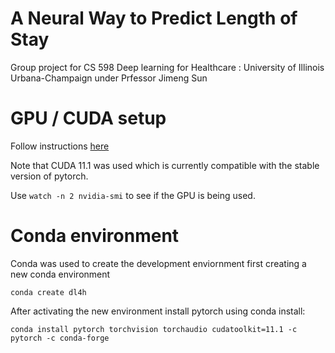 # A Neural Way to Predict Length of Stay

Group project for CS 598 Deep learning for Healthcare : University of Illinois Urbana-Champaign under Prfessor Jimeng Sun

# GPU / CUDA setup

Follow instructions [here](https://medium.com/analytics-vidhya/install-cuda-11-2-cudnn-8-1-0-and-python-3-9-on-rtx3090-for-deep-learning-fcf96c95f7a1) 

Note that CUDA 11.1 was used which is currently compatible with the stable version of pytorch.

Use `watch -n 2 nvidia-smi` to see if the GPU is being used.

# Conda environment
Conda was used to create the development enviornment first creating a new conda environment

`conda create dl4h`

After activating the new environment install pytorch using conda install:

`conda install pytorch torchvision torchaudio cudatoolkit=11.1 -c pytorch -c conda-forge`


  
